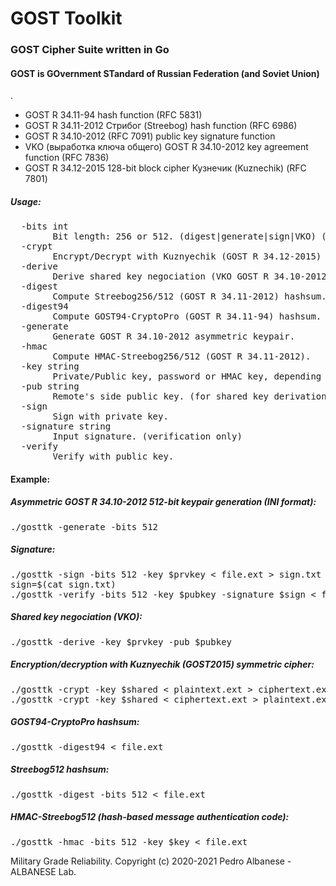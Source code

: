# GOST Toolkit
<h3>GOST Cipher Suite written in Go</h3>

<h4>GOST is GOvernment STandard of Russian Federation (and Soviet Union)</h4>.

* GOST R 34.11-94 hash function (RFC 5831)
* GOST R 34.11-2012 Стрибог (Streebog) hash function (RFC 6986)
* GOST R 34.10-2012 (RFC 7091) public key signature function
* VKO (выработка ключа общего) GOST R 34.10-2012 key agreement function (RFC 7836)
* GOST R 34.12-2015 128-bit block cipher Кузнечик (Kuznechik) (RFC 7801)

<h5>Usage:</h5>
<pre>  -bits int
        Bit length: 256 or 512. (digest|generate|sign|VKO) (default 256)
  -crypt
        Encrypt/Decrypt with Kuznyechik (GOST R 34.12-2015) symmetric cipher.
  -derive
        Derive shared key negociation (VKO GOST R 34.10-2012).
  -digest
        Compute Streebog256/512 (GOST R 34.11-2012) hashsum.
  -digest94
        Compute GOST94-CryptoPro (GOST R 34.11-94) hashsum.
  -generate
        Generate GOST R 34.10-2012 asymmetric keypair.
  -hmac
        Compute HMAC-Streebog256/512 (GOST R 34.11-2012).
  -key string
        Private/Public key, password or HMAC key, depending on operation.
  -pub string
        Remote's side public key. (for shared key derivation only)
  -sign
        Sign with private key.
  -signature string
        Input signature. (verification only)
  -verify
        Verify with public key.</pre>
<h4>Example:</h4>
<h5>Asymmetric GOST R 34.10-2012 512-bit keypair generation (INI format):</h5>
<pre>./gosttk -generate -bits 512
</pre>
<h5>Signature:</h5>
<pre>./gosttk -sign -bits 512 -key $prvkey < file.ext > sign.txt
sign=$(cat sign.txt)
./gosttk -verify -bits 512 -key $pubkey -signature $sign < file.ext
</pre>
<h5>Shared key negociation (VKO):</h5>
<pre>./gosttk -derive -key $prvkey -pub $pubkey
</pre>
<h5>Encryption/decryption with Kuznyechik (GOST2015) symmetric cipher:</h5>
<pre>./gosttk -crypt -key $shared < plaintext.ext > ciphertext.ext
./gosttk -crypt -key $shared < ciphertext.ext > plaintext.ext
</pre>
<h5>GOST94-CryptoPro hashsum:</h5>
<pre>./gosttk -digest94 < file.ext
</pre>
<h5>Streebog512 hashsum:</h5>
<pre>./gosttk -digest -bits 512 < file.ext
</pre>
<h5>HMAC-Streebog512 (hash-based message authentication code):</h5>
<pre>./gosttk -hmac -bits 512 -key $key < file.ext
</pre>

Military Grade Reliability. Copyright (c) 2020-2021 Pedro Albanese - ALBANESE Lab.
